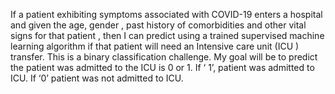 If a  patient exhibiting symptoms associated with COVID-19 enters a hospital and given the  age, gender , past  history of comorbidities  and other vital signs  for that patient , then  I can predict using a trained   supervised machine learning algorithm if that  patient  will need an Intensive care unit (ICU ) transfer.
This is a binary classification challenge. My  goal will be  to predict the patient was admitted to the ICU is 0 or 1.
If ‘ 1’, patient was admitted to ICU.
If  ‘0’ patient was not admitted to ICU.

